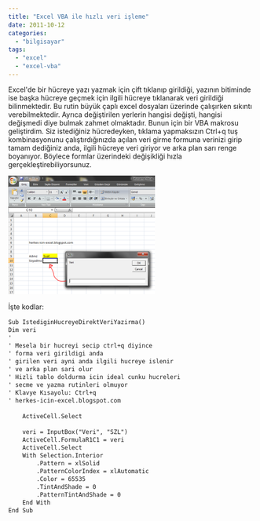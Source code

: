 ```yaml
---
title: "Excel VBA ile hızlı veri işleme"
date: 2011-10-12
categories: 
  - "bilgisayar"
tags: 
  - "excel"
  - "excel-vba"
---
```


Excel'de bir hücreye yazı yazmak için çift tıklanıp girildiği, yazının bitiminde ise başka hücreye geçmek için ilgili hücreye tıklanarak veri girildiği bilinmektedir. Bu rutin büyük çaplı excel dosyaları üzerinde çalışırken sıkıntı verebilmektedir. Ayrıca değiştirilen yerlerin hangisi değişti, hangisi değişmedi diye bulmak zahmet olmaktadır. Bunun için bir VBA makrosu geliştirdim. Siz istediğiniz hücredeyken, tıklama yapmaksızın Ctrl+q tuş kombinasyonunu çalıştırdığınızda açılan veri girme formuna verinizi girip tamam dediğiniz anda, ilgili hücreye veri giriyor ve arka plan sarı renge boyanıyor. Böylece formlar üzerindeki değişikliği hızla gerçekleştirebiliyorsunuz.

[![](/images/hizli_edit.png)](http://suatatan.wordpress.com/wp-content/uploads/2011/10/hizli_edit.png?w=300)

İşte kodlar:

```
Sub IstediginHucreyeDirektVeriYazirma()
Dim veri
'
' Mesela bir hucreyi secip ctrl+q diyince 
' forma veri girildigi anda
' girilen veri ayni anda ilgili hucreye islenir 
' ve arka plan sari olur
' Hizli tablo doldurma icin ideal cunku hucreleri 
' secme ve yazma rutinleri olmuyor
' Klavye Kısayolu: Ctrl+q
' herkes-icin-excel.blogspot.com

    ActiveCell.Select

    veri = InputBox("Veri", "SZL")
    ActiveCell.FormulaR1C1 = veri
    ActiveCell.Select
    With Selection.Interior
        .Pattern = xlSolid
        .PatternColorIndex = xlAutomatic
        .Color = 65535
        .TintAndShade = 0
        .PatternTintAndShade = 0
    End With
End Sub
```
